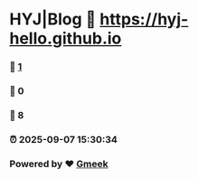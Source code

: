 # HYJ|Blog :link: https://hyj-hello.github.io 
### :page_facing_up: [1](https://hyj-hello.github.io/tag.html) 
### :speech_balloon: 0 
### :hibiscus: 8 
### :alarm_clock: 2025-09-07 15:30:34 
### Powered by :heart: [Gmeek](https://github.com/Meekdai/Gmeek)
